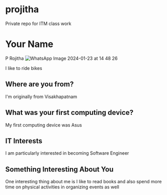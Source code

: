 # projitha
Private repo for ITM class work
# Your Name 
P Rojitha
![WhatsApp Image 2024-01-23 at 14 48 26](https://github.com/PRojitha/Projitha99/assets/156778308/8e9cbf2a-d108-4716-98a7-2b8845ff6d41)




I like to ride bikes

## Where are you from?
I'm originally from Visakhapatnam

## What was your first computing device?
My first computing device was Asus

## IT Interests
I am particularly interested in becoming Software Engineer 

## Something Interesting About You
One interesting thing about me is I like to read books and also spend more time on physical activities in organizing events as well
